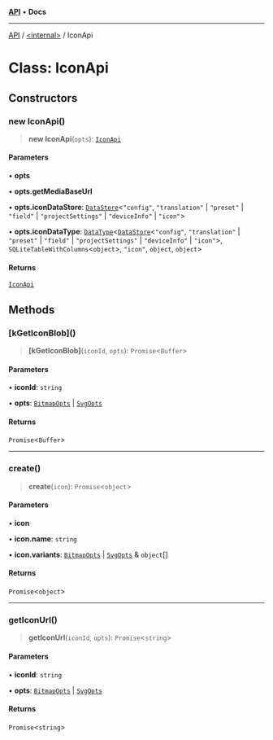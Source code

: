 [**API**](../../README.md) • **Docs**

***

[API](../../README.md) / [\<internal\>](../README.md) / IconApi

# Class: IconApi

## Constructors

### new IconApi()

> **new IconApi**(`opts`): [`IconApi`](IconApi.md)

#### Parameters

• **opts**

• **opts.getMediaBaseUrl**

• **opts.iconDataStore**: [`DataStore`](DataStore.md)\<`"config"`, `"translation"` \| `"preset"` \| `"field"` \| `"projectSettings"` \| `"deviceInfo"` \| `"icon"`\>

• **opts.iconDataType**: [`DataType`](DataType.md)\<[`DataStore`](DataStore.md)\<`"config"`, `"translation"` \| `"preset"` \| `"field"` \| `"projectSettings"` \| `"deviceInfo"` \| `"icon"`\>, `SQLiteTableWithColumns`\<`object`\>, `"icon"`, `object`, `object`\>

#### Returns

[`IconApi`](IconApi.md)

## Methods

### \[kGetIconBlob\]()

> **\[kGetIconBlob\]**(`iconId`, `opts`): `Promise`\<`Buffer`\>

#### Parameters

• **iconId**: `string`

• **opts**: [`BitmapOpts`](../interfaces/BitmapOpts.md) \| [`SvgOpts`](../interfaces/SvgOpts.md)

#### Returns

`Promise`\<`Buffer`\>

***

### create()

> **create**(`icon`): `Promise`\<`object`\>

#### Parameters

• **icon**

• **icon.name**: `string`

• **icon.variants**: [`BitmapOpts`](../interfaces/BitmapOpts.md) \| [`SvgOpts`](../interfaces/SvgOpts.md) & `object`[]

#### Returns

`Promise`\<`object`\>

***

### getIconUrl()

> **getIconUrl**(`iconId`, `opts`): `Promise`\<`string`\>

#### Parameters

• **iconId**: `string`

• **opts**: [`BitmapOpts`](../interfaces/BitmapOpts.md) \| [`SvgOpts`](../interfaces/SvgOpts.md)

#### Returns

`Promise`\<`string`\>
